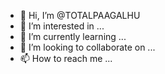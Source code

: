 - 👋 Hi, I’m @TOTALPAAGALHU
- 👀 I’m interested in ...
- 🌱 I’m currently learning ...
- 💞️ I’m looking to collaborate on ...
- 📫 How to reach me ...

<!---
TOTALPAAGALHU/TOTALPAAGALHU is a ✨ special ✨ repository because its `README.md` (this file) appears on your GitHub profile.
You can click the Preview link to take a look at your changes.
--->
